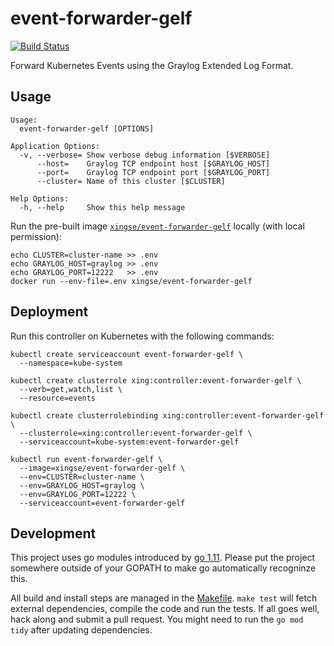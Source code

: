 # event-forwarder-gelf

[![Build Status](https://travis-ci.org/xing/event-forwarder-gelf.svg?branch=master)](https://travis-ci.org/xing/event-forwarder-gelf)

Forward Kubernetes Events using the Graylog Extended Log Format.

## Usage

    Usage:
      event-forwarder-gelf [OPTIONS]

    Application Options:
      -v, --verbose= Show verbose debug information [$VERBOSE]
          --host=    Graylog TCP endpoint host [$GRAYLOG_HOST]
          --port=    Graylog TCP endpoint port [$GRAYLOG_PORT]
          --cluster= Name of this cluster [$CLUSTER]

    Help Options:
      -h, --help     Show this help message

Run the pre-built image [`xingse/event-forwarder-gelf`] locally (with
local permission):

    echo CLUSTER=cluster-name >> .env
    echo GRAYLOG_HOST=graylog >> .env
    echo GRAYLOG_PORT=12222   >> .env
    docker run --env-file=.env xingse/event-forwarder-gelf

## Deployment

Run this controller on Kubernetes with the following commands:

    kubectl create serviceaccount event-forwarder-gelf \
      --namespace=kube-system

    kubectl create clusterrole xing:controller:event-forwarder-gelf \
      --verb=get,watch,list \
      --resource=events

    kubectl create clusterrolebinding xing:controller:event-forwarder-gelf \
      --clusterrole=xing:controller:event-forwarder-gelf \
      --serviceaccount=kube-system:event-forwarder-gelf

    kubectl run event-forwarder-gelf \
      --image=xingse/event-forwarder-gelf \
      --env=CLUSTER=cluster-name \
      --env=GRAYLOG_HOST=graylog \
      --env=GRAYLOG_PORT=12222 \
      --serviceaccount=event-forwarder-gelf

## Development

This project uses go modules introduced by [go 1.11][go-modules]. Please put the
project somewhere outside of your GOPATH to make go automatically recogninze
this.

All build and install steps are managed in the [Makefile](Makefile). `make test`
will fetch external dependencies, compile the code and run the tests. If all
goes well, hack along and submit a pull request. You might need to run the `go
mod tidy` after updating dependencies.


[`xingse/event-forwarder-gelf`]: https://hub.docker.com/r/xingse/event-forwarder-gelf
[go-modules]: https://github.com/golang/go/wiki/Modules
